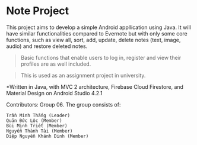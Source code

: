 # Note Project

This project aims to develop a simple Android appllication using Java. It will have similar functionalities compared to Evernote but with only some core functions, such as view all, sort, add, update, delete notes (text, image, audio) and restore deleted notes.

> Basic functions that enable users to log in, register and view their profiles are as well included. 

> This is used as an assignment project in university.


*Written in Java, with MVC 2 architecture, Firebase Cloud Firestore, and Material Design on Android Studio 4.2.1


Contributors: Group 06. The group consists of:

```
Trần Minh Thắng (Leader)
Quản Đức Lộc (Member)
Bùi Minh Triết (Member)
Nguyễn Thành Tài (Member)
Diệp Nguyễn Khánh Dinh (Member)
```
